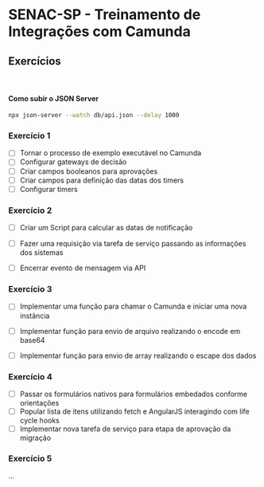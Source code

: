# SENAC-SP - Treinamento de Integrações com Camunda
## Exercícios

<br>

#### Como subir o JSON Server
```bash
npx json-server --watch db/api.json --delay 1000
```

### Exercício 1
- [ ] Tornar o processo de exemplo executável no Camunda
- [ ] Configurar gateways de decisão
- [ ] Criar campos booleanos para aprovações
- [ ] Criar campos para definição das datas dos timers
- [ ] Configurar timers

### Exercício 2
- [ ] Criar um Script para calcular as datas de notificação
- [ ] Fazer uma requisição via tarefa de serviço passando as informações dos sistemas
- [ ] Encerrar evento de mensagem via API


### Exercício 3
- [ ] Implementar uma função para chamar o Camunda e iniciar uma nova instância
- [ ] Implementar função para envio de arquivo realizando o encode em base64
- [ ] Implementar função para envio de array realizando o escape dos dados


### Exercício 4
- [ ] Passar os formulários nativos para formulários embedados conforme orientações
- [ ] Popular lista de itens utilizando fetch e AngularJS interagindo com life cycle hooks
- [ ] Implementar nova tarefa de serviço para etapa de aprovação da migração

### Exercício 5
...
